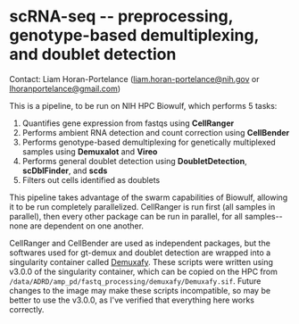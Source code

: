 # scRNA-seq -- preprocessing, genotype-based demultiplexing, and doublet detection

Contact: Liam Horan-Portelance (liam.horan-portelance@nih.gov or lhoranportelance@gmail.com)

This is a pipeline, to be run on NIH HPC Biowulf, which performs 5 tasks:
1. Quantifies gene expression from fastqs using **CellRanger**
2. Performs ambient RNA detection and count correction using **CellBender**
3. Performs genotype-based demultiplexing for genetically multiplexed samples using **Demuxalot** and **Vireo**
4. Performs general doublet detection using **DoubletDetection**, **scDblFinder**, and **scds**
5. Filters out cells identified as doublets

This pipeline takes advantage of the swarm capabilities of Biowulf, allowing it to be run completely parallelized. CellRanger is run first (all samples in parallel), then every other package can be run in parallel, for all samples--none are dependent on one another. 

CellRanger and CellBender are used as independent packages, but the softwares used for gt-demux and doublet detection are wrapped into a singularity container called [Demuxafy](https://demultiplexing-doublet-detecting-docs.readthedocs.io/en/latest/). These scripts were written using v3.0.0 of the singularity container, which can be copied on the HPC from ``/data/ADRD/amp_pd/fastq_processing/demuxafy/Demuxafy.sif``. Future changes to the image may make these scripts incompatible, so may be better to use the v3.0.0, as I've verified that everything here works correctly. 
